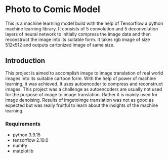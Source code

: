 # Photo to Comic Model

This is a machine learning model build with the help of Tensorflow a python machine learning library. It consists of 5 convolution and 5 deconvolution layers of neural network to initially compress the image data and then reconstruct the image into its suitable form.
It takes rgb image of size 512x512 and outputs cartonized image of same size.

## Introduction

This project is aimed to accomplish image to image translation of real world images into its suitable cartoon form. With the help of power of machine learning, it was achieved. It uses autoencoder to compress and reconstruct images. This project was a challenge as autoencoders are usually not used for the purpose of image to image translation. Rather it is mainly used for image denoising. Results of imgetoimge translation was not as good as expected but was really fruitful to learn about the insights of the machine learning.

### Requirements

* python 3.9.15
* tensorflow 2.10.0
* numPy
* matplotlib
